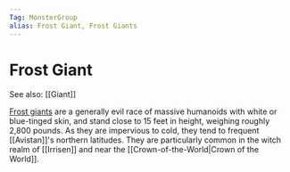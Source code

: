 ```yaml
---
Tag: MonsterGroup
alias: Frost Giant, Frost Giants
---
```

# Frost Giant
See also: [[Giant]]

[Frost giants](https://pathfinderwiki.com/wiki/Frost_giant) are a generally evil race of massive humanoids with white or blue-tinged skin, and stand close to 15 feet in height, weighing roughly 2,800 pounds. As they are impervious to cold, they tend to frequent [[Avistan]]'s northern latitudes. They are particularly common in the witch realm of [[Irrisen]] and near the [[Crown-of-the-World|Crown of the World]].